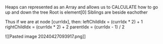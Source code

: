 Heaps can represented as an Array and allows us to CALCULATE how to go up and down the tree
Root is element[0]
Siblings are beside eachother

Thus if we are at node [currIdx], then:
leftChildIdx = (currIdx * 2) + 1 
rightChildIdx = (currIdx * 2) + 2 
parentIdx = (currIdx - 1) / 2

![[Pasted image 20240427093917.png]]
